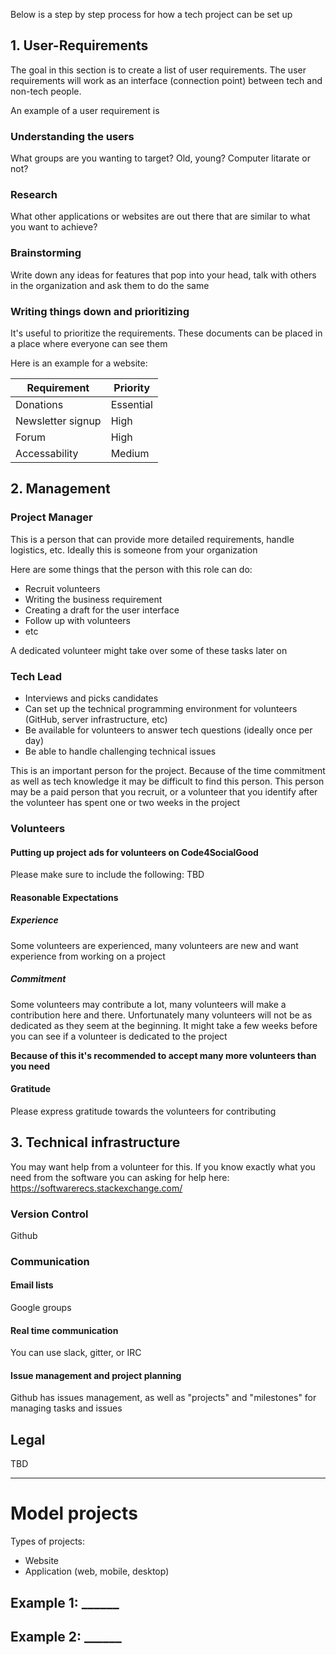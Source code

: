 Below is a step by step process for how a tech project can be set up

## 1. User-Requirements

The goal in this section is to create a list of user requirements. The user requirements will work as an interface (connection point) between tech and non-tech people.

An example of a user requirement is

### Understanding the users

What groups are you wanting to target? Old, young? Computer litarate or not?

### Research

What other applications or websites are out there that are similar to what you want to achieve?

### Brainstorming

Write down any ideas for features that pop into your head, talk with others in the organization and ask them to do the same

### Writing things down and prioritizing

It's useful to prioritize the requirements. These documents can be placed in a place where everyone can see them

Here is an example for a website:

Requirement | Priority
---|---
Donations | Essential
Newsletter signup | High
Forum | High
Accessability | Medium


## 2. Management

### Project Manager

This is a person that can provide more detailed requirements, handle logistics, etc. Ideally this is someone from your organization

Here are some things that the person with this role can do:
* Recruit volunteers
* Writing the business requirement
* Creating a draft for the user interface
* Follow up with volunteers
* etc

A dedicated volunteer might take over some of these tasks later on

### Tech Lead

* Interviews and picks candidates
* Can set up the technical programming environment for volunteers (GitHub, server infrastructure, etc)
* Be available for volunteers to answer tech questions (ideally once per day)
* Be able to handle challenging technical issues

This is an important person for the project. Because of the time commitment as well as tech knowledge it may be difficult to find this person. This person may be a paid person that you recruit, or a volunteer that you identify after the volunteer has spent one or two weeks in the project

### Volunteers

#### Putting up project ads for volunteers on Code4SocialGood

Please make sure to include the following: TBD

#### Reasonable Expectations

##### Experience

Some volunteers are experienced, many volunteers are new and want experience from working on a project

##### Commitment

Some volunteers may contribute a lot, many volunteers will make a contribution here and there. Unfortunately many volunteers will not be as dedicated as they seem at the beginning. It might take a few weeks before you can see if a volunteer is dedicated to the project

**Because of this it's recommended to accept many more volunteers than you need**

#### Gratitude

Please express gratitude towards the volunteers for contributing


## 3. Technical infrastructure

You may want help from a volunteer for this. If you know exactly what you need from the software you can asking for help here: https://softwarerecs.stackexchange.com/

### Version Control

Github

### Communication

#### Email lists

Google groups

#### Real time communication

You can use slack, gitter, or IRC

#### Issue management and project planning

Github has issues management, as well as "projects" and "milestones" for managing tasks and issues


## Legal

TBD


***


# Model projects

Types of projects:
* Website
* Application (web, mobile, desktop)

## Example 1: ______


## Example 2: ______

